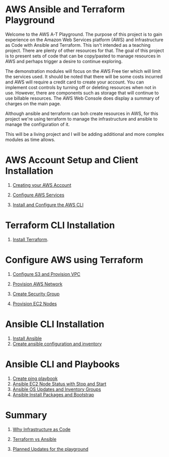 # AWS Ansible and Terraform Playground 

Welcome to the AWS A-T Playground. The purpose of this project is to gain experience on the Amazon Web Services platform (AWS) and Infrastructure as Code with Ansible and Terraform. This isn't intended as a teaching project. There are plenty of other resources for that. The goal of this project is to present sets of code that can be copy/pasted to manage resources in AWS and perhaps trigger a desire to continue exploring. 

The demonstration modules will focus on the AWS Free tier which will limit the services used. It should be noted that there will be some costs incurred and AWS will require a credit card to create your account. You can implement cost controls by turning off or deleting resources when not in use. However, there are components such as storage that will continue to use billable resources. The AWS Web Console does display a summary of charges on the main page.

Although ansible and terraform can boh create resources in AWS, for this project we're using terraform to manage the infrastructure and ansible to manage the configuration of it. 

This will be a living project and I will be adding additional and more complex modules as time allows.  

  

#   AWS Account Setup and Client Installation

1. [Creating your AWS Account](./docs/Create-AWS-Account.md) 

2. [Configure AWS Services](./docs/Configure-AWS-Services.md)

3. [Install and Configure the AWS CLI](./docs/Install-Configure-AWS-CLI.md)


#   Terraform CLI Installation  

1. [Install Terraform](./docs/Install-Terraform.md). 


#   Configure AWS using Terraform

1.  [Configure S3 and Provision VPC](./docs/Configure-S3-and-Provision-VPC-Terraform.md) 

2.  [Provision AWS Network](./docs/Provision-AWS-Network.md)

3.  [Create Security Group](.docs/Create-Security-Group.md)

4.  [Provision EC2 Nodes](./docs/Provision-EC2-Nodes.md)


#   Ansible CLI Installation

1. [Install Ansible](./docs/Install-Ansible.md)
2. [Create ansible configuration and inventory](./docs/Create-ansible-configuration-and-inventory.md)


# Ansible CLI and Playbooks

1.  [Create ping playbook](./docs/Create-ping-playbook.md)
2.  [Ansible EC2 Node Status with Stop and Start](./docs/Ansible-node-status-with-stop-start.md)
3.  [Ansible OS Updates and Inventory Groups](./docs/Ansible-OS-Updates-and-Inventory-Groups.md)
4.   [Ansible Install Packages and Bootstrap](./docs/Ansible-Install-Packages-and-Bootstrap.md)


# Summary 
1. [Why Infrastructure as Code](./docs/Why-Infrastructure-as-Code.md)

2. [Terraform vs Ansible](./docs/Terraform-vs-Ansible.md)

4. [Planned Updates for the playground](./docs/Panned-Updates.md)
